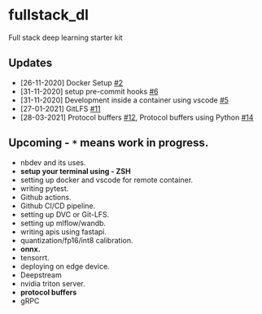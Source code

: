# fullstack_dl
Full stack deep learning starter kit

## Updates
- [26-11-2020] Docker Setup [#2](https://github.com/prakashjayy/fullstack_dl/issues/2)
- [31-11-2020] setup pre-commit hooks [#6](https://github.com/prakashjayy/fullstack_dl/issues/6)
- [31-11-2020] Development inside a container using vscode [#5](https://github.com/prakashjayy/fullstack_dl/issues/5)
- [27-01-2021] GitLFS [#11](https://github.com/prakashjayy/fullstack_dl/issues/11)
- [28-03-2021] Protocol buffers [#12](https://github.com/prakashjayy/fullstack_dl/issues/12), Protocol buffers using Python [#14](https://github.com/prakashjayy/fullstack_dl/issues/14)

## Upcoming - `*` means work in progress.
- nbdev and its uses.
- **setup your terminal using - ZSH**
- setting up docker and vscode for remote container.
- writing pytest.
- Github actions.
- Github CI/CD pipeline.
- setting up DVC or Git-LFS.
- setting up mlflow/wandb.
- writing apis using fastapi.
- quantization/fp16/int8 calibration.
- **onnx.**
- tensorrt.
- deploying on edge device.
- Deepstream
- nvidia triton server.
- **protocol buffers**
- gRPC
